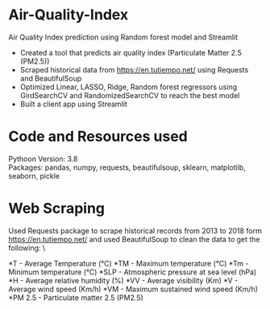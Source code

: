 # Air-Quality-Index
Air Quality Index prediction using Random forest model and Streamlit


* Created a tool that predicts air quality index (Particulate Matter 2.5 (PM2.5))
* Scraped historical data from https://en.tutiempo.net/ using Requests and BeautifulSoup
*  Optimized Linear, LASSO, Ridge, Random forest regressors using GirdSearchCV and RandomizedSearchCV to reach the best model
*  Built a client app using Streamlit


# Code and Resources used
Pythoon Version: 3.8 \
Packages: pandas, numpy, requests, beautifulsoup, sklearn, matplotlib, seaborn,  pickle

# Web Scraping
Used Requests package to scrape historical records from 2013 to 2018 form https://en.tutiempo.net/ and used BeautifulSoup to clean the data to get the following: \

*T - Average Temperature (°C)
*TM	- Maximum temperature (°C)
*Tm	- Minimum temperature (°C)
*SLP - Atmospheric pressure at sea level (hPa)
*H - Average relative humidity (%)
*VV	- Average visibility (Km)
*V - Average wind speed (Km/h)
*VM	- Maximum sustained wind speed (Km/h)
*PM 2.5 - Particulate matter 2.5 (PM2.5)

